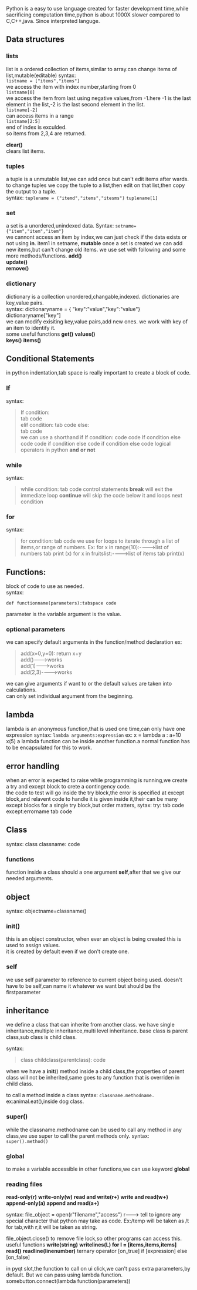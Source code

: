 Python is a easy to use language created for faster development time,while sacrificing computation time,python is about 1000X slower compared to C,C++,java.
Since interpreted languge.



## Data structures
### lists
list is a ordered collection of items,similar to array.can change items of list,mutable(editable)
syntax:     
`listname = ["items","items"]`      
we access the item with index number,starting from 0     
`listname[0]`     
we access the item from last using negative values,from -1.here -1 is the last element in the list,-2 is the last second element in the list.            
`listname[-2]`    
can access items in a range      
`listname[2:5]`      
end of index is exculded.     
so items from 2,3,4 are returned.      

**clear()**    
clears list items.      

### tuples
a tuple is a unmutable list,we can add once but can't edit items after wards.
to change tuples we copy the tuple to a list,then edit on that list,then copy the output to a tuple.  
syntax:
`tuplename = ("itemd","items","itesms")`
`tuplename[1]`
### set
a set is a unordered,unindexed data.
Syntax:
`setname={"item","item","item"}`    
we cannont access an item by index,we can just check if the data exists or not using **in**.
item1 in setname,
**mutable** 
once a set is created we can add new items,but can't change old items.
we use set with following and some more methods/functions.
**add()**      
**update()**      
**remove()**
### dictionary
dictionary is a collection unordered,changable,indexed.  dictionaries are key,value pairs.   
syntax:
dictionaryname = {
   "key":"value","key":"value"}
dictionaryname["key"]         
we can modify exisiting key,value pairs,add new ones.
we work with key of an item to identify it.     
some useful functions
**get()**
**values()**      
**keys()**
**items()**

## Conditional Statements
in python indentation,tab space is really important to create a block of code.
### If
syntax:     
>If condition:    
>tab code   
>elif condition:
>tab code
>else:   
>tab code   
we can use a shorthand if 
>If condition: code
>code If condition else code
>code if condition else code if condition else code
logical operators in python
**and**
**or**
**not**
### while
syntax:
>while condition:
>tab code
control statements
**break** will exit the immediate loop
**continue** will skip the code below it and loops next condition
### for
syntax:
> for condition:
> tab code
we use for loops to iterate through a list of items,or range of numbers.
Ex:
>for x in range(10):---->list of numbers
>tab print (x)
>for x in fruitslist:---->list of items
>tab print(x)

## Functions:
block of code to use as needed.              
syntax:           

`def functionname(parameters):tabspace code`    

parameter is the variable
argument is the value.
### optional parameters
we can specify default arguments in the function/method declaration
ex:
>add(x=0,y=0): return x+y     
>add()--->works      
>add(1)--->works     
>add(2,3)---->works     

we can give arguments if want to or the default values are taken into calculations.    
can only set individual argument from the beginning.

## lambda 
lambda is an anonymous function,that is used one time,can only have one expression
syntax:
`lambda arguments:expression`
ex:
x = lambda a : a+10
x(5)
a lambda function can be inside another function.a normal function has to be encapsulated for this to work.

## error handling
when an error is expected to raise while programming is running,we create a try and except block to crete a contingency code.    
the code to test will go inside the try block,the error is specified at except block,and relavent code to handle it is given inside it,their can be many except blocks for a single try block,but order matters,
sytax:
try:
tab code
except:errorname
tab code


## Class
syntax:
class classname:
   code

### functions
function inside a class should a one argument **self**,after that we give our needed arguments.

## object
syntax:
objectname=classname()

### __init__()
this is an object constructor,
when ever an object is being created this is used to assign values.     
it is created by default even if we don't create one.

### self
we use self parameter to reference to current object being used.
doesn't have to be self,can name it whatever we want but should be the firstparameter


## inheritance
we define a class that can inherite from another class.
we have single inheritance,multiple inheritance,multi level inheritance.
base class is parent class,sub class is child class.

syntax:
>class childclass(parentclass):
>   code

when we have a __init__() method inside a child class,the properties of parent class will not be inherited,same goes to any function that is overriden in child class.

to call a method inside a class
syntax:
`classname.methodname.`
ex:animal.eat(),inside dog class.

### super()
while the classname.methodname can be used to call any method in any class,we use super to call the parent methods only.
syntax:  
`super().method()`

### global 
to make a variable accessible in other functions,we can use keyword **global**   


### reading files 
**read-only(r)**
**write-only(w)**
**read and write(r+)**
**write and read(w+)**
**append-only(a)**
**append and read(a+)**

syntax:
file_object = open(r"filename","access")
r---> tell to ignore any special character that python may take as code.
Ex:/temp will be taken as /t for tab,with **r**,it will be taken as string.   


file_object.close()
to remove file lock,so other programs can access this.
useful functions
**write(string)**
**writelines(L) for l = [items,items,items]**
**read()**
**readline(linenumber)**
ternary operator
[on_true] if [expression] else [on_false] 


in pyqt slot,the function to call on ui click,we can't pass extra parameters,by default.
But we can pass using lambda function.
somebutton.connect(lambda function(parameters))